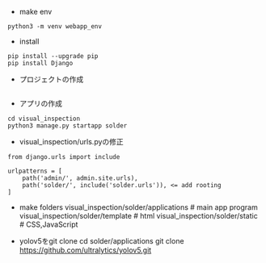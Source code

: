 - make env
```
python3 -m venv webapp_env
```
- install
```
pip install --upgrade pip
pip install Django
```
- プロジェクトの作成
```django-admin startproject manabi_webapp
```
- アプリの作成
```
cd visual_inspection
python3 manage.py startapp solder
```

- visual_inspection/urls.pyの修正
```
from django.urls import include

urlpatterns = [
    path('admin/', admin.site.urls),
    path('solder/', include('solder.urls')), <= add rooting
]
```

- make folders
visual_inspection/solder/applications # main app program
visual_inspection/solder/template # html
visual_inspection/solder/static # CSS,JavaScript

- yolov5をgit clone
cd solder/applications
git clone https://github.com/ultralytics/yolov5.git


